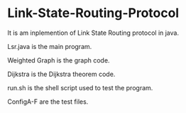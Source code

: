 # Link-State-Routing-Protocol
It is am inplemention of Link State Routing protocol in java.

Lsr.java is the main program. 

Weighted Graph is the graph code. 

Dijkstra is the Dijkstra theorem code.  

run.sh is the shell script used to test the program. 

ConfigA-F are the test files. 
